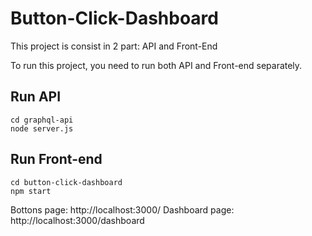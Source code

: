 # Button-Click-Dashboard

This project is consist in 2 part: API and Front-End

To run this project, you need to run both API and Front-end separately.

## Run API

```
cd graphql-api
node server.js
```

## Run Front-end

```
cd button-click-dashboard
npm start
```

Bottons page:
http://localhost:3000/
Dashboard page:
http://localhost:3000/dashboard
